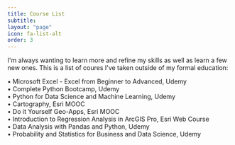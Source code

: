 ```yaml
---
title: Course List
subtitle: 
layout: "page"
icon: fa-list-alt
order: 3
---
```


I'm always wanting to learn more and refine my skills as well as learn a few new ones. This is a list of coures I've taken outside of my formal education:

• Microsoft Excel - Excel from Beginner to Advanced, Udemy                                                                   
• Complete Python Bootcamp, Udemy                                                                                             
• Python for Data Science and Machine Learning, Udemy   
• Cartography, Esri MOOC                                                                  
• Do it Yourself Geo-Apps, Esri MOOC                                                                                             
• Introduction to Regression Analysis in ArcGIS Pro, Esri Web Course                                                            
• Data Analysis with Pandas and Python, Udemy                                                                                 
                                                                                                                              • Probability and Statistics for Business and Data Science, Udemy
